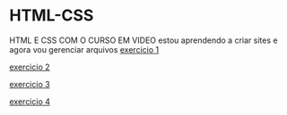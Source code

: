 # HTML-CSS
 HTML E CSS COM O CURSO EM VIDEO
estou aprendendo a criar sites e agora vou gerenciar arquivos
<a href="https://ericvieira2001.github.io/HTML-CSS/EXERCICIOS/EX 01/index.html">exercicio 1</a>


<a href="https://ericvieira2001.github.io/HTML-CSS/EXERCICIOS/EX 02/index.html">exercicio 2</a>


<a href="https://ericvieira2001.github.io/HTML-CSS/EXERCICIOS/EX 03/index.html">exercicio 3</a>

<a href="https://ericvieira2001.github.io/HTML-CSS/EXERCICIOS/EX 04/index.html">exercicio 4</a>
